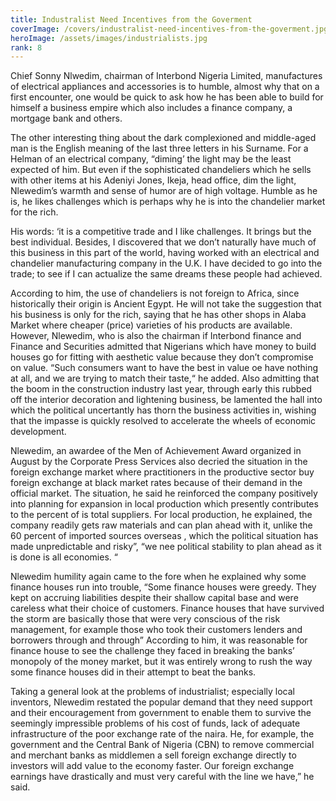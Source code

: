 ```yaml
---
title: Industralist Need Incentives from the Goverment
coverImage: /covers/industralist-need-incentives-from-the-goverment.jpg
heroImage: /assets/images/industrialists.jpg
rank: 8
---
```


Chief Sonny Nlwedim, chairman of Interbond Nigeria Limited,
manufactures of electrical appliances and accessories is to humble,
almost why that on a first encounter, one would be quick to ask how
he has been able to build for himself a business empire which also
includes a finance company, a mortgage bank and others.

The other interesting thing about the dark complexioned and
middle-aged man is the English meaning of the last three letters in
his Surname. For a Helman of an electrical company, “diming’ the
light may be the least expected of him. But even if the
sophisticated chandeliers which he sells with other items at his
Adeniyi Jones, Ikeja, head office, dim the light, Nlewedim’s warmth
and sense of humor are of high voltage. Humble as he is, he likes
challenges which is perhaps why he is into the chandelier market for
the rich.

His words: ‘it is a competitive trade and I like challenges. It
brings but the best individual. Besides, I discovered that we don’t
naturally have much of this business in this part of the world,
having worked with an electrical and chandelier manufacturing
company in the U.K. I have decided to go into the trade; to see if I
can actualize the same dreams these people had achieved.

According to him, the use of chandeliers is not foreign to Africa,
since historically their origin is Ancient Egypt. He will not take
the suggestion that his business is only for the rich, saying that
he has other shops in Alaba Market where cheaper (price) varieties
of his products are available. However, Nlewedim, who is also the
chairman if Interbond finance and Finance and Securities admitted
that Nigerians which have money to build houses go for fitting with
aesthetic value because they don’t compromise on value. “Such
consumers want to have the best in value oe have nothing at all, and
we are trying to match their taste,“ he added. Also admitting that
the boom in the construction industry last year, through early this
rubbed off the interior decoration and lightening business, be
lamented the hall into which the political uncertantly has thorn the
business activities in, wishing that the impasse is quickly resolved
to accelerate the wheels of economic development.

Nlewedim, an awardee of the Men of Achievement Award organized in
August by the Corporate Press Services also decried the situation in
the foreign exchange market where practitioners in the productive
sector buy foreign exchange at black market rates because of their
demand in the official market. The situation, he said he reinforced
the company positively into planning for expansion in local
production which presently contributes to the percent of is total
suppliers. For local production, he explained, the company readily
gets raw materials and can plan ahead with it, unlike the 60 percent
of imported sources overseas , which the political situation has
made unpredictable and risky”, “we nee political stability to plan
ahead as it is done is all economies. “

Nlewedim humility again came to the fore when he explained why some
finance houses run into trouble, “Some finance houses were greedy.
They kept on accruing liabilities despite their shallow capital base
and were careless what their choice of customers. Finance houses
that have survived the storm are basically those that were very
conscious of the risk management, for example those who took their
customers lenders and borrowers through and through” According to
him, it was reasonable for finance house to see the challenge they
faced in breaking the banks’ monopoly of the money market, but it
was entirely wrong to rush the way some finance houses did in their
attempt to beat the banks.

Taking a general look at the problems of industrialist; especially
local inventors, Nlewedim restated the popular demand that they need
support and their encouragement from government to enable them to
survive the seemingly impressible problems of his cost of funds,
lack of adequate infrastructure of the poor exchange rate of the
naira. He, for example, the government and the Central Bank of
Nigeria (CBN) to remove commercial and merchant banks as middlemen a
sell foreign exchange directly to investors will add value to the
economy faster. Our foreign exchange earnings have drastically and
must very careful with the line we have,” he said.

